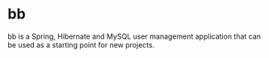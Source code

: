 bb
==

bb is a Spring, Hibernate and MySQL user management application that can be used as a starting point for new projects.
